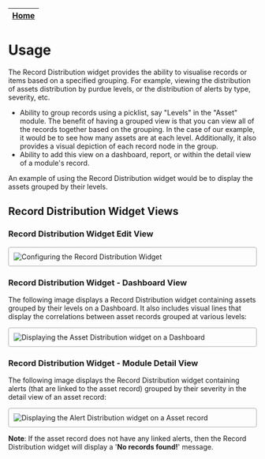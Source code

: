 | [Home](../README.md) |
|--------------------------------------------|

# Usage

The Record Distribution widget provides the ability to visualise records or items based on a specified grouping. For example, viewing the distribution of assets distribution by purdue levels, or the distribution of alerts by type, severity, etc.

- Ability to group records using a picklist, say "Levels" in the "Asset" module. The benefit of having a grouped view is that you can view all of the records together based on the grouping. In the case of our example, it would be to see how many assets are at each level. Additionally, it also provides a visual depiction of each record node in the group.
- Ability to add this view on a dashboard, report, or within the detail view of a module's record. 

An example of using the Record Distribution widget would be to display the assets grouped by their levels.

## Record Distribution Widget Views

### Record Distribution Widget Edit View

<img src="https://raw.githubusercontent.com/fortinet-fortisoar/widget-record-distribution/release/1.0.0/docs/media/editingRecordDistribution.png" alt="Configuring the Record Distribution Widget" style="border: 1px solid #A9A9A9; border-radius: 4px; padding: 10px; display: block; margin-left: auto; margin-right: auto;">

### Record Distribution Widget - Dashboard View

The following image displays a Record Distribution widget containing assets grouped by their levels on a Dashboard. It also includes visual lines that display the correlations between asset records grouped at various levels: 

<img src="https://raw.githubusercontent.com/fortinet-fortisoar/widget-record-distribution/release/1.0.0/docs/media/RecordDistributionView.png" alt="Displaying the Asset Distribution widget on a Dashboard" style="border: 1px solid #A9A9A9; border-radius: 4px; padding: 10px; display: block; margin-left: auto; margin-right: auto;">

### Record Distribution Widget - Module Detail View

The following image displays the Record Distribution widget containing alerts (that are linked to the asset record) grouped by their severity in the detail view of an asset record:

<img src="https://raw.githubusercontent.com/fortinet-fortisoar/widget-record-distribution/release/1.0.0/docs/media/RecordDistributionModuleView" alt="Displaying the Alert Distribution widget on a Asset record" style="border: 1px solid #A9A9A9; border-radius: 4px; padding: 10px; display: block; margin-left: auto; margin-right: auto;">

**Note**: If the asset record does not have any linked alerts, then the Record Distribution widget will display a '**No records found!**' message.

